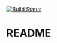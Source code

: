 [![Build Status](https://cloud.drone.io/api/badges/Azraeil/bot/status.svg)](https://cloud.drone.io/Azraeil/bot)

# README
